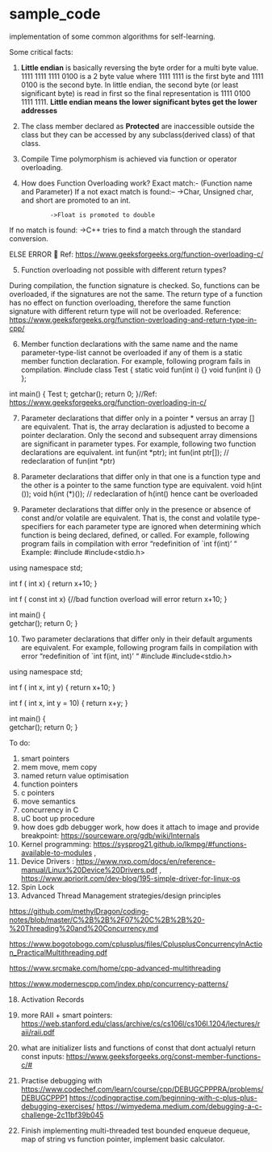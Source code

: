 # sample_code
implementation of some common algorithms for self-learning.

Some critical facts:

1. **Little endian** is basically reversing the byte order for a multi byte value. 1111 1111 1111 0100 is a 2 byte value where 1111 1111 is the first byte and 1111 0100 is the second byte. In little endian, the second byte (or least significant byte) is read in first so the final representation is 1111 0100 1111 1111. **Little endian means the lower significant bytes get the lower addresses**

2. The class member declared as **Protected** are inaccessible outside the class but they can be accessed by any subclass(derived class) of that class.

3. Compile Time polymorphism is achieved via function or operator overloading.

4. How does Function Overloading work?
Exact match:- (Function name and Parameter)
If a not exact match is found:–
               ->Char, Unsigned char, and short are promoted to an int.

               ->Float is promoted to double

If no match is found:
               ->C++ tries to find a match through the standard conversion.

ELSE ERROR 🙁 Ref: https://www.geeksforgeeks.org/function-overloading-c/

5. Function overloading not possible with different return types? 

During compilation, the function signature is checked. So, functions can be overloaded, if the signatures are not the same. The return type of a function has no effect on function overloading, therefore the same function signature with different return type will not be overloaded. 
Reference: https://www.geeksforgeeks.org/function-overloading-and-return-type-in-cpp/

6. Member function declarations with the same name and the name parameter-type-list cannot be overloaded if any of them is a static member function declaration. For example, following program fails in compilation. 
#include<iostream>
class Test {
   static void fun(int i) {}
   void fun(int i) {}   
};
 
int main()
{
   Test t;
   getchar();
   return 0;
}//Ref: https://www.geeksforgeeks.org/function-overloading-in-c/

7. Parameter declarations that differ only in a pointer * versus an array [] are equivalent. That is, the array declaration is adjusted to become a pointer declaration. Only the second and subsequent array dimensions are significant in parameter types. For example, following two function declarations are equivalent. 
int fun(int *ptr);
int fun(int ptr[]); // redeclaration of fun(int *ptr)

8.  Parameter declarations that differ only in that one is a function type and the other is a pointer to the same function type are equivalent. 
void h(int ());
void h(int (*)()); // redeclaration of h(int() hence cant be overloaded

9. Parameter declarations that differ only in the presence or absence of const and/or volatile are equivalent. That is, the const and volatile type-specifiers for each parameter type are ignored when determining which function is being declared, defined, or called. For example, following program fails in compilation with error “redefinition of `int f(int)’ “ Example: 
#include<iostream>
#include<stdio.h>
  
using namespace std;
  
int f ( int x) {
    return x+10;
}
 
int f ( const int x) {//bad function overload will error
    return x+10;
}
 
int main() {     
  getchar();
  return 0;
}

10. Two parameter declarations that differ only in their default arguments are equivalent. For example, following program fails in compilation with error “redefinition of `int f(int, int)’ “ 
#include<iostream>
#include<stdio.h>
  
using namespace std;
  
int f ( int x, int y) {
    return x+10;
}
 
int f ( int x, int y = 10) {
    return x+y;
}
 
int main() {     
  getchar();
  return 0;
}

To do:

1. smart pointers
2. mem move, mem copy
3. named return value optimisation
4. function pointers
5. c pointers
6. move semantics
11. concurrency in C
12. uC boot up procedure
13. how does gdb debugger work, how does it attach to image and provide breakpoint: https://sourceware.org/gdb/wiki/Internals
14. Kernel programming: https://sysprog21.github.io/lkmpg/#functions-available-to-modules , 
15. Device Drivers : https://www.nxp.com/docs/en/reference-manual/Linux%20Device%20Drivers.pdf , https://www.apriorit.com/dev-blog/195-simple-driver-for-linux-os
16. Spin Lock
17. Advanced Thread Management strategies/design principles

https://github.com/methylDragon/coding-notes/blob/master/C%2B%2B%2F07%20C%2B%2B%20-%20Threading%20and%20Concurrency.md

https://www.bogotobogo.com/cplusplus/files/CplusplusConcurrencyInAction_PracticalMultithreading.pdf

https://www.srcmake.com/home/cpp-advanced-multithreading

https://www.modernescpp.com/index.php/concurrency-patterns/

18. Activation Records

19. more RAII + smart pointers:
https://web.stanford.edu/class/archive/cs/cs106l/cs106l.1204/lectures/raii/raii.pdf

20. what are initializer lists and functions of const that dont actualyl return const inputs: https://www.geeksforgeeks.org/const-member-functions-c/#
21. Practise debugging with https://www.codechef.com/learn/course/cpp/DEBUGCPPPRA/problems/DEBUGCPPP1
https://codingpractise.com/beginning-with-c-plus-plus-debugging-exercises/
https://wimyedema.medium.com/debugging-a-c-challenge-2c11bf39b045

22. Finish implementing multi-threaded test bounded enqueue dequeue, map of string vs function pointer, implement basic calculator.
